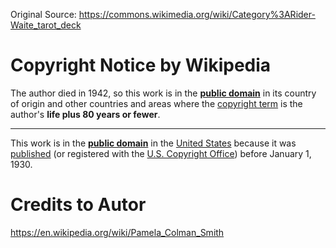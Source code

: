 Original Source: https://commons.wikimedia.org/wiki/Category%3ARider-Waite_tarot_deck

# Copyright Notice by Wikipedia

The author died in 1942, so this work is in the **[public domain](https://en.wikipedia.org/wiki/public_domain)** in its country of origin and other countries and areas where the [copyright term](https://en.wikipedia.org/wiki/List_of_countries'_copyright_lengths) is the author's **life plus 80 years or fewer**.

------

This work is in the **[public domain](https://en.wikipedia.org/wiki/public_domain)** in the [United States](https://en.wikipedia.org/wiki/United_States) because it was [published](https://commons.wikimedia.org/wiki/Commons:Publication) (or registered with the [U.S. Copyright Office](https://en.wikipedia.org/wiki/United_States_Copyright_Office)) before January 1, 1930.



# Credits to Autor 

https://en.wikipedia.org/wiki/Pamela_Colman_Smith

